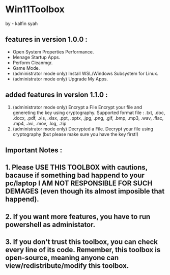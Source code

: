 # Win11Toolbox
by - kalfin syah

## features in version 1.0.0 :
- Open System Properties Performance.
- Menage Startup Apps.
- Perform Cleanmgr.
- Game Mode.
- (administrator mode only) Install WSL/Windows Subsystem for Linux.
- (administrator mode only) Upgrade My Apps.

## added features in version 1.1.0 :
1. (administrator mode only) Encrypt a File
   Encrypt your file and genereting the key using cryptography.
   Supported format file :
   .txt, .doc, .docx, .pdf, .xls, .xlsx, .ppt, .pptx, .jpg, .png, .gif, .bmp, .mp3, .wav, .flac, .mp4, .avi, .mov, .log,
   .zip
2. (administrator mode only) Decrypted a File.
   Decrypt your file using cryptography (but please make sure you have the key first!)

## Important Notes :
## 1. Please USE THIS TOOLBOX with cautions, bacause if something bad happend to your pc/laptop I AM NOT RESPONSIBLE FOR SUCH DEMAGES (even though its almost imposible that happend).
## 2. If you want more features, you have to run powershell as administator.
## 3. If you don't trust this toolbox, you can check every line of its code. Remember, this toolbox is open-source, meaning anyone can view/redistribute/modify this toolbox.
